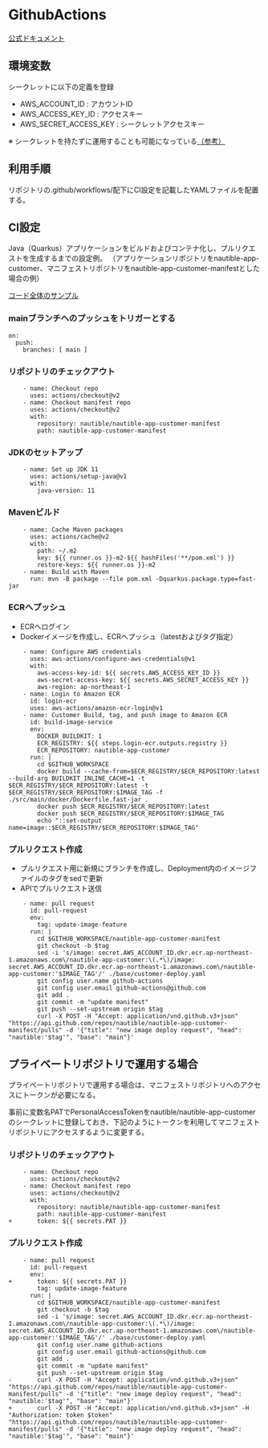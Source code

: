 # GithubActions

[公式ドキュメント](https://docs.github.com/ja/actions)

## 環境変数

シークレットに以下の定義を登録

- AWS_ACCOUNT_ID : アカウントID
- AWS_ACCESS_KEY_ID  : アクセスキー
- AWS_SECRET_ACCESS_KEY  : シークレットアクセスキー

※ シークレットを持たずに運用することも可能になっている[（参考）](https://awsteele.com/blog/2021/09/15/aws-federation-comes-to-github-actions.html)

## 利用手順

リポジトリの.github/workflows/配下にCI設定を記載したYAMLファイルを配置する。

## CI設定

Java（Quarkus）アプリケーションをビルドおよびコンテナ化し、プルリクエストを生成するまでの設定例。
（アプリケーションリポジトリをnautible-app-customer、マニフェストリポジトリをnautible-app-customer-manifestとした場合の例）

[コード全体のサンプル](https://github.com/nautible/nautible-app-customer/blob/main/.github/workflows/maven.yml)

### mainブランチへのプッシュをトリガーとする

```
on:
  push:
    branches: [ main ]
```

### リポジトリのチェックアウト  

```
    - name: Checkout repo
      uses: actions/checkout@v2
    - name: Checkout manifest repo
      uses: actions/checkout@v2
      with:
        repository: nautible/nautible-app-customer-manifest
        path: nautible-app-customer-manifest
```

### JDKのセットアップ

```
    - name: Set up JDK 11
      uses: actions/setup-java@v1
      with:
        java-version: 11
```

### Mavenビルド

```
    - name: Cache Maven packages
      uses: actions/cache@v2
      with:
        path: ~/.m2
        key: ${{ runner.os }}-m2-${{ hashFiles('**/pom.xml') }}
        restore-keys: ${{ runner.os }}-m2
    - name: Build with Maven
      run: mvn -B package --file pom.xml -Dquarkus.package.type=fast-jar
```

### ECRへプッシュ

- ECRへログイン
- Dockerイメージを作成し、ECRへプッシュ（latestおよびタグ指定）

```
    - name: Configure AWS credentials
      uses: aws-actions/configure-aws-credentials@v1
      with:
        aws-access-key-id: ${{ secrets.AWS_ACCESS_KEY_ID }}
        aws-secret-access-key: ${{ secrets.AWS_SECRET_ACCESS_KEY }}
        aws-region: ap-northeast-1
    - name: Login to Amazon ECR
      id: login-ecr
      uses: aws-actions/amazon-ecr-login@v1
    - name: Customer Build, tag, and push image to Amazon ECR
      id: build-image-service
      env:
        DOCKER_BUILDKIT: 1
        ECR_REGISTRY: ${{ steps.login-ecr.outputs.registry }}
        ECR_REPOSITORY: nautible-app-customer
      run: |
        cd $GITHUB_WORKSPACE
        docker build --cache-from=$ECR_REGISTRY/$ECR_REPOSITORY:latest --build-arg BUILDKIT_INLINE_CACHE=1 -t $ECR_REGISTRY/$ECR_REPOSITORY:latest -t $ECR_REGISTRY/$ECR_REPOSITORY:$IMAGE_TAG -f ./src/main/docker/Dockerfile.fast-jar .
        docker push $ECR_REGISTRY/$ECR_REPOSITORY:latest
        docker push $ECR_REGISTRY/$ECR_REPOSITORY:$IMAGE_TAG
        echo "::set-output name=image::$ECR_REGISTRY/$ECR_REPOSITORY:$IMAGE_TAG"
```

### プルリクエスト作成

- プルリクエスト用に新規にブランチを作成し、Deployment内のイメージファイルのタグをsedで更新
- APIでプルリクエスト送信

```
    - name: pull request
      id: pull-request
      env:
        tag: update-image-feature
      run: |
        cd $GITHUB_WORKSPACE/nautible-app-customer-manifest
        git checkout -b $tag
        sed -i 's/image: secret.AWS_ACCOUNT_ID.dkr.ecr.ap-northeast-1.amazonaws.com\/nautible-app-customer:\(.*\)/image: secret.AWS_ACCOUNT_ID.dkr.ecr.ap-northeast-1.amazonaws.com\/nautible-app-customer:'$IMAGE_TAG'/' ./base/customer-deploy.yaml 
        git config user.name github-actions
        git config user.email github-actions@github.com
        git add .
        git commit -m "update manifest"
        git push --set-upstream origin $tag
        curl -X POST -H "Accept: application/vnd.github.v3+json" "https://api.github.com/repos/nautible/nautible-app-customer-manifest/pulls" -d '{"title": "new image deploy request", "head": "nautible:'$tag'", "base": "main"}'
```

## プライベートリポジトリで運用する場合

プライベートリポジトリで運用する場合は、マニフェストリポジトリへのアクセスにトークンが必要になる。

事前に変数名PATでPersonalAccessTokenをnautible/nautible-app-customerのシークレットに登録しておき、下記のようにトークンを利用してマニフェストリポジトリにアクセスするように変更する。

### リポジトリのチェックアウト

```
    - name: Checkout repo
      uses: actions/checkout@v2
    - name: Checkout manifest repo
      uses: actions/checkout@v2
      with:
        repository: nautible/nautible-app-customer-manifest
        path: nautible-app-customer-manifest
+       token: ${{ secrets.PAT }}
```

### プルリクエスト作成

```
    - name: pull request
      id: pull-request
      env:
+       token: ${{ secrets.PAT }}
        tag: update-image-feature
      run: |
        cd $GITHUB_WORKSPACE/nautible-app-customer-manifest
        git checkout -b $tag
        sed -i 's/image: secret.AWS_ACCOUNT_ID.dkr.ecr.ap-northeast-1.amazonaws.com\/nautible-app-customer:\(.*\)/image: secret.AWS_ACCOUNT_ID.dkr.ecr.ap-northeast-1.amazonaws.com\/nautible-app-customer:'$IMAGE_TAG'/' ./base/customer-deploy.yaml 
        git config user.name github-actions
        git config user.email github-actions@github.com
        git add .
        git commit -m "update manifest"
        git push --set-upstream origin $tag
-       curl -X POST -H "Accept: application/vnd.github.v3+json" "https://api.github.com/repos/nautible/nautible-app-customer-manifest/pulls" -d '{"title": "new image deploy request", "head": "nautible:'$tag'", "base": "main"}'
+       curl -X POST -H "Accept: application/vnd.github.v3+json" -H "Authorization: token $token" "https://api.github.com/repos/nautible/nautible-app-customer-manifest/pulls" -d '{"title": "new image deploy request", "head": "nautible:'$tag'", "base": "main"}'
```
